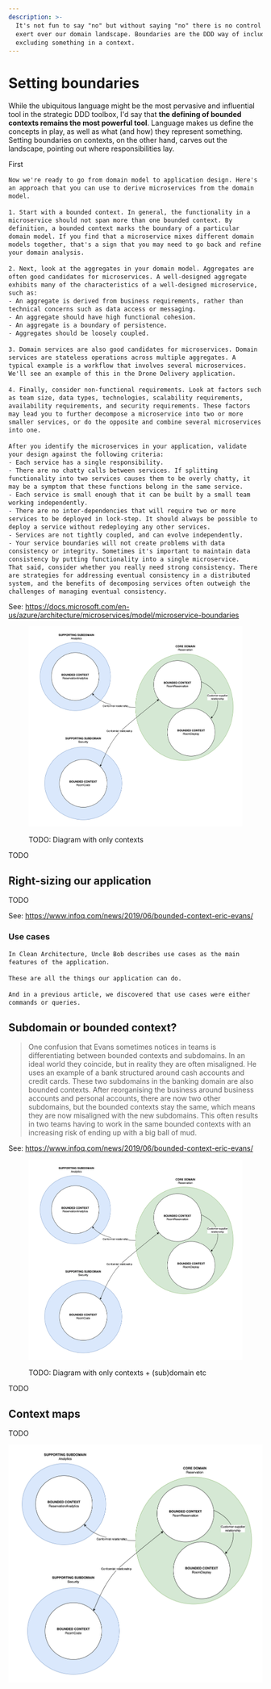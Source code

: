 ```yaml
---
description: >-
  It's not fun to say "no" but without saying "no" there is no control we can
  exert over our domain landscape. Boundaries are the DDD way of including or
  excluding something in a context.
---
```


# Setting boundaries

While the ubiquitous language might be the most pervasive and influential tool in the strategic DDD toolbox, I'd say that **the defining of bounded contexts remains the most powerful tool**. Language makes us define the concepts in play, as well as what (and how) they represent something. Setting boundaries on contexts, on the other hand, carves out the landscape, pointing out where responsibilities lay.

First&#x20;



```
Now we're ready to go from domain model to application design. Here's an approach that you can use to derive microservices from the domain model.

1. Start with a bounded context. In general, the functionality in a microservice should not span more than one bounded context. By definition, a bounded context marks the boundary of a particular domain model. If you find that a microservice mixes different domain models together, that's a sign that you may need to go back and refine your domain analysis.

2. Next, look at the aggregates in your domain model. Aggregates are often good candidates for microservices. A well-designed aggregate exhibits many of the characteristics of a well-designed microservice, such as:
- An aggregate is derived from business requirements, rather than technical concerns such as data access or messaging.
- An aggregate should have high functional cohesion.
- An aggregate is a boundary of persistence.
- Aggregates should be loosely coupled.

3. Domain services are also good candidates for microservices. Domain services are stateless operations across multiple aggregates. A typical example is a workflow that involves several microservices. We'll see an example of this in the Drone Delivery application.

4. Finally, consider non-functional requirements. Look at factors such as team size, data types, technologies, scalability requirements, availability requirements, and security requirements. These factors may lead you to further decompose a microservice into two or more smaller services, or do the opposite and combine several microservices into one.

After you identify the microservices in your application, validate your design against the following criteria:
- Each service has a single responsibility.
- There are no chatty calls between services. If splitting functionality into two services causes them to be overly chatty, it may be a symptom that these functions belong in the same service.
- Each service is small enough that it can be built by a small team working independently.
- There are no inter-dependencies that will require two or more services to be deployed in lock-step. It should always be possible to deploy a service without redeploying any other services.
- Services are not tightly coupled, and can evolve independently.
- Your service boundaries will not create problems with data consistency or integrity. Sometimes it's important to maintain data consistency by putting functionality into a single microservice.
That said, consider whether you really need strong consistency. There are strategies for addressing eventual consistency in a distributed system, and the benefits of decomposing services often outweigh the challenges of managing eventual consistency.
```

See: https://docs.microsoft.com/en-us/azure/architecture/microservices/model/microservice-boundaries

<figure><img src="../.gitbook/assets/Get-A-Room Context Map.png" alt=""><figcaption><p>TODO: Diagram with only contexts</p></figcaption></figure>

TODO

## Right-sizing our application

TODO

See: https://www.infoq.com/news/2019/06/bounded-context-eric-evans/

### Use cases

```
In Clean Architecture, Uncle Bob describes use cases as the main features of the application.

These are all the things our application can do.

And in a previous article, we discovered that use cases were either commands or queries.
```

## Subdomain or bounded context?



> One confusion that Evans sometimes notices in teams is differentiating between bounded contexts and subdomains. In an ideal world they coincide, but in reality they are often misaligned. He uses an example of a bank structured around cash accounts and credit cards. These two subdomains in the banking domain are also bounded contexts. After reorganising the business around business accounts and personal accounts, there are now two other subdomains, but the bounded contexts stay the same, which means they are now misaligned with the new subdomains. This often results in two teams having to work in the same bounded contexts with an increasing risk of ending up with a big ball of mud.

See: https://www.infoq.com/news/2019/06/bounded-context-eric-evans/

<figure><img src="../.gitbook/assets/Get-A-Room Context Map.png" alt=""><figcaption><p>TODO: Diagram with only contexts + (sub)domain etc</p></figcaption></figure>

TODO

## Context maps

TODO

![TODO: Complete with relations etc](<../.gitbook/assets/Get-A-Room Context Map.png>)

##
